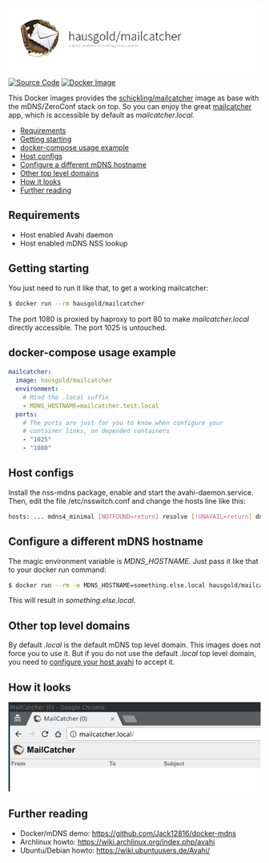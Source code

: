 ![mDNS enabled schickling/mailcatcher](https://raw.githubusercontent.com/hausgold/docker-mailcatcher/master/docs/assets/project.png)

[![Source Code](https://img.shields.io/badge/source-on%20github-blue.svg)](https://github.com/hausgold/docker-mailcatcher)
[![Docker Image](https://img.shields.io/badge/image-on%20docker%20hub-blue.svg)](https://hub.docker.com/r/hausgold/mailcatcher/)

This Docker images provides the [schickling/mailcatcher](https://hub.docker.com/r/schickling/mailcatcher/) image as base
with the mDNS/ZeroConf stack on top. So you can enjoy the great
[mailcatcher](https://mailcatcher.me/) app, which is accessible by default as *mailcatcher.local*.

- [Requirements](#requirements)
- [Getting starting](#getting-starting)
- [docker-compose usage example](#docker-compose-usage-example)
- [Host configs](#host-configs)
- [Configure a different mDNS hostname](#configure-a-different-mdns-hostname)
- [Other top level domains](#other-top-level-domains)
- [How it looks](#how-it-looks)
- [Further reading](#further-reading)

## Requirements

* Host enabled Avahi daemon
* Host enabled mDNS NSS lookup

## Getting starting

You just need to run it like that, to get a working mailcatcher:

```bash
$ docker run --rm hausgold/mailcatcher
```

The port 1080 is proxied by haproxy to port 80 to make *mailcatcher.local*
directly accessible. The port 1025 is untouched.

## docker-compose usage example

```yaml
mailcatcher:
  image: hausgold/mailcatcher
  environment:
    # Mind the .local suffix
    - MDNS_HOSTNAME=mailcatcher.test.local
  ports:
    # The ports are just for you to know when configure your
    # container links, on depended containers
    - "1025"
    - "1080"
```

## Host configs

Install the nss-mdns package, enable and start the avahi-daemon.service. Then,
edit the file /etc/nsswitch.conf and change the hosts line like this:

```bash
hosts: ... mdns4_minimal [NOTFOUND=return] resolve [!UNAVAIL=return] dns ...
```

## Configure a different mDNS hostname

The magic environment variable is *MDNS_HOSTNAME*. Just pass it like that to
your docker run command:

```bash
$ docker run --rm -e MDNS_HOSTNAME=something.else.local hausgold/mailcatcher
```

This will result in *something.else.local*.

## Other top level domains

By default *.local* is the default mDNS top level domain. This images does not
force you to use it. But if you do not use the default *.local* top level
domain, you need to [configure your host avahi][custom_mdns] to accept it.

## How it looks

![Screenshot of a browser session](https://raw.githubusercontent.com/hausgold/docker-mailcatcher/master/docs/assets/how_it_looks.png)

## Further reading

* Docker/mDNS demo: https://github.com/Jack12816/docker-mdns
* Archlinux howto: https://wiki.archlinux.org/index.php/avahi
* Ubuntu/Debian howto: https://wiki.ubuntuusers.de/Avahi/

[custom_mdns]: https://wiki.archlinux.org/index.php/avahi#Configuring_mDNS_for_custom_TLD
